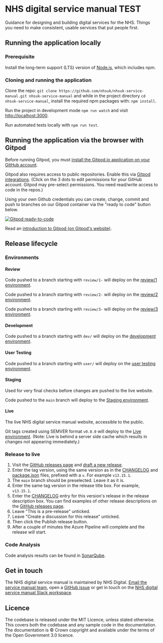 # NHS digital service manual TEST

Guidance for designing and building digital services for the NHS. Things you need to make consistent, usable services that put people first.

## Running the application locally

### Prerequisite

Install the long-term support (LTS) version of <a href="https://nodejs.org/en/">Node.js</a>, which includes npm.

### Cloning and running the application

Clone the repo: `git clone https://github.com/nhsuk/nhsuk-service-manual.git nhsuk-service-manual` and while in the project directory `cd nhsuk-service-manual`, install the required npm packages with: `npm install`.

Run the project in development mode `npm run watch` and visit <a href="http://localhost:3000">http://localhost:3000</a>.

Run automated tests locally with `npm run test`.

## Running the application via the browser with Gitpod

Before running Gitpod, you must <a href="https://github.com/apps/gitpod-io/installations/new">install the Gitpod.io application on your GitHub account</a>.

Gitpod also requires access to public repositories. Enable this via <a href="https://gitpod.io/integrations">Gitpod integrations</a>. (Click on the 3 dots to edit permissions for your GitHub account. Gitpod may pre-select permissions. You need read/write access to code in the repos.)

Using your own Github credentials you can create, change, commit and push to branches on our Gitpod container via the "ready to code" button below.

[![Gitpod ready-to-code](https://img.shields.io/badge/Gitpod-ready--to--code-blue?logo=gitpod)](https://gitpod.io/#https://github.com/nhsuk/nhsuk-service-manual)

Read an <a href="https://www.gitpod.io/docs">introduction to Gitpod (on Gitpod's website)</a>.

## Release lifecycle

### Environments

#### Review

Code pushed to a branch starting with `review/1-` will deploy on the [review/1 environment](https://nhsuk-service-manual-review-wa-1-dev-uks.azurewebsites.net/).

Code pushed to a branch starting with `review/2-` will deploy on the [review/2 environment](https://nhsuk-service-manual-review-wa-2-dev-uks.azurewebsites.net/).

Code pushed to a branch starting with `review/3-` will deploy on the [review/3 environment](https://nhsuk-service-manual-review-wa-3-dev-uks.azurewebsites.net/).

#### Development

Code pushed to a branch starting with `dev/` will deploy on the [development environment](https://nhsuk-service-manual-wa-dev-uks.azurewebsites.net/).

#### User Testing

Code pushed to a branch starting with `user/` will deploy on the [user testing environment](https://nhsuk-service-manual-usertesting-wa-dev-uks.azurewebsites.net/).

#### Staging

Used for very final checks before changes are pushed to the live website.

Code pushed to the `main` branch will deploy to the [Staging environment](https://nhsuk-service-manual-dev-uks.azurewebsites.net/).

#### Live

The live NHS digital service manual website, accessible to the public.

Git tags created using SEMVER format `v0.0.0` will deploy to the [Live environment](https://service-manual.nhs.uk/). (Note: Live is behind a server side cache which results in changes not appearing immediately.)

### Release to live

1. Visit the [GitHub releases page](https://github.com/nhsuk/nhsuk-service-manual/releases) and [draft a new release](https://github.com/nhsuk/nhsuk-service-manual/releases/new).
2. Enter the tag version, using the same version as in the [CHANGELOG](https://github.com/nhsuk/nhsuk-service-manual/blob/main/CHANGELOG.md) and [package.json](https://github.com/nhsuk/nhsuk-service-manual/blob/main/package.json#L3) files, prefixed with a `v`. For example `v13.15.1`.
3. The `main` branch should be preselected. Leave it as it is.
4. Enter the same tag version in the release title box. For example, `v13.15.1`.
5. Enter the [CHANGELOG](https://github.com/nhsuk/nhsuk-service-manual/blob/main/CHANGELOG.md) entry for this version's release in the release description box. You can find examples of other release descriptions on the [GitHub releases page](https://github.com/nhsuk/nhsuk-service-manual/releases).
6. Leave "This is a pre-release" unticked.
7. Leave "Create a discussion for this release" unticked.
8. Then click the Publish release button.
9. After a couple of minutes the Azure Pipeline will complete and the release will start.

### Code Analysis

Code analysis results can be found in [SonarQube](https://sonar.nhswebsite.nhs.uk/dashboard?id=service-manual).

## Get in touch

The NHS digital service manual is maintained by NHS Digital. [Email the service manual team](mailto:england.service-manual@nhs.net), open a [GitHub issue](https://github.com/nhsuk/nhsuk-service-manual/issues/new) or get in touch on the [NHS digital service manual Slack workspace](https://service-manual.nhs.uk/slack).

## Licence

The codebase is released under the MIT Licence, unless stated otherwise. This covers both the codebase and any sample code in the documentation. The documentation is © Crown copyright and available under the terms of the Open Government 3.0 licence.
